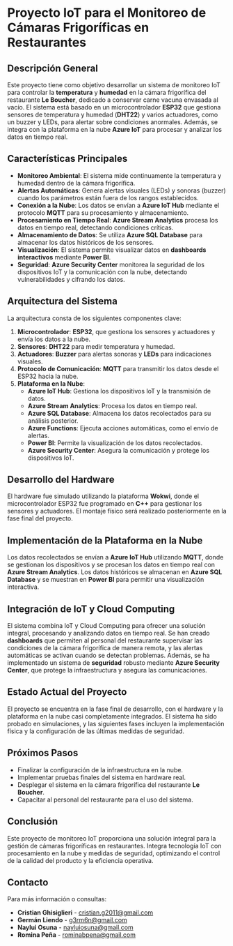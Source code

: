 # Proyecto IoT para el Monitoreo de Cámaras Frigoríficas en Restaurantes

## Descripción General
Este proyecto tiene como objetivo desarrollar un sistema de monitoreo IoT para controlar la **temperatura** y **humedad** en la cámara frigorífica del restaurante **Le Boucher**, dedicado a conservar carne vacuna envasada al vacío. El sistema está basado en un microcontrolador **ESP32** que gestiona sensores de temperatura y humedad (**DHT22**) y varios actuadores, como un buzzer y LEDs, para alertar sobre condiciones anormales. Además, se integra con la plataforma en la nube **Azure IoT** para procesar y analizar los datos en tiempo real.

## Características Principales
- **Monitoreo Ambiental**: El sistema mide continuamente la temperatura y humedad dentro de la cámara frigorífica.
- **Alertas Automáticas**: Genera alertas visuales (LEDs) y sonoras (buzzer) cuando los parámetros están fuera de los rangos establecidos.
- **Conexión a la Nube**: Los datos se envían a **Azure IoT Hub** mediante el protocolo **MQTT** para su procesamiento y almacenamiento.
- **Procesamiento en Tiempo Real**: **Azure Stream Analytics** procesa los datos en tiempo real, detectando condiciones críticas.
- **Almacenamiento de Datos**: Se utiliza **Azure SQL Database** para almacenar los datos históricos de los sensores.
- **Visualización**: El sistema permite visualizar datos en **dashboards interactivos** mediante **Power BI**.
- **Seguridad**: **Azure Security Center** monitorea la seguridad de los dispositivos IoT y la comunicación con la nube, detectando vulnerabilidades y cifrando los datos.

## Arquitectura del Sistema
La arquitectura consta de los siguientes componentes clave:
1. **Microcontrolador**: **ESP32**, que gestiona los sensores y actuadores y envía los datos a la nube.
2. **Sensores**: **DHT22** para medir temperatura y humedad.
3. **Actuadores**: **Buzzer** para alertas sonoras y **LEDs** para indicaciones visuales.
4. **Protocolo de Comunicación**: **MQTT** para transmitir los datos desde el ESP32 hacia la nube.
5. **Plataforma en la Nube**:
   - **Azure IoT Hub**: Gestiona los dispositivos IoT y la transmisión de datos.
   - **Azure Stream Analytics**: Procesa los datos en tiempo real.
   - **Azure SQL Database**: Almacena los datos recolectados para su análisis posterior.
   - **Azure Functions**: Ejecuta acciones automáticas, como el envío de alertas.
   - **Power BI**: Permite la visualización de los datos recolectados.
   - **Azure Security Center**: Asegura la comunicación y protege los dispositivos IoT.

## Desarrollo del Hardware
El hardware fue simulado utilizando la plataforma **Wokwi**, donde el microcontrolador ESP32 fue programado en **C++** para gestionar los sensores y actuadores. El montaje físico será realizado posteriormente en la fase final del proyecto.

## Implementación de la Plataforma en la Nube
Los datos recolectados se envían a **Azure IoT Hub** utilizando **MQTT**, donde se gestionan los dispositivos y se procesan los datos en tiempo real con **Azure Stream Analytics**. Los datos históricos se almacenan en **Azure SQL Database** y se muestran en **Power BI** para permitir una visualización interactiva.

## Integración de IoT y Cloud Computing
El sistema combina IoT y Cloud Computing para ofrecer una solución integral, procesando y analizando datos en tiempo real. Se han creado **dashboards** que permiten al personal del restaurante supervisar las condiciones de la cámara frigorífica de manera remota, y las alertas automáticas se activan cuando se detectan problemas.
Además, se ha implementado un sistema de **seguridad** robusto mediante **Azure Security Center**, que protege la infraestructura y asegura las comunicaciones.

## Estado Actual del Proyecto
El proyecto se encuentra en la fase final de desarrollo, con el hardware y la plataforma en la nube casi completamente integrados. El sistema ha sido probado en simulaciones, y las siguientes fases incluyen la implementación física y la configuración de las últimas medidas de seguridad.

## Próximos Pasos
- Finalizar la configuración de la infraestructura en la nube.
- Implementar pruebas finales del sistema en hardware real.
- Desplegar el sistema en la cámara frigorífica del restaurante **Le Boucher**.
- Capacitar al personal del restaurante para el uso del sistema.

## Conclusión
Este proyecto de monitoreo IoT proporciona una solución integral para la gestión de cámaras frigoríficas en restaurantes. Integra tecnología IoT con procesamiento en la nube y medidas de seguridad, optimizando el control de la calidad del producto y la eficiencia operativa.

## Contacto
Para más información o consultas:
- **Cristian Ghisiglieri** - [cristian.g2011@gmail.com](mailto:cristian.g2011@gmail.com)
- **Germán Liendo** - [g3rm6n@gmail.com](mailto:g3rm6n@gmail.com)
- **Naylui Osuna** - [nayluiosuna@gmail.com](mailto:nayluiosuna@gmail.com)
- **Romina Peña** - [rominabpena@gmail.com](mailto:rominabpena@gmail.com)
